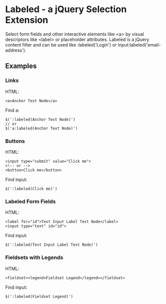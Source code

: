# Labeled - a jQuery Selection Extension

Select form fields and other interactive elements like &lt;a> by visual descriptors like &lt;label> or placeholder attributes. Labeled is a jQuery content filter and can be used like :labeled('Login') or input:labeled('email-address').

## Examples

### Links

HTML:

	<a>Anchor Text Node</a>

Find a:

	$(':labeled(Anchor Text Node)')
	// or
	$('a:labeled(Anchor Text Node)')

### Buttons

HTML:

	<input type="submit" value="Click me">
	<!-- or -->
	<button>Click me</button>

Find input:

	$(':labeled(Click me)')

### Labeled Form Fields

HTML:

	<label for="id">Text Input Label Text Node</label>
	<input type="text" id="id">

Find input:

	$(':labeled(Text Input Label Text Node)')

### Fieldsets with Legends

HTML:

	<fieldset><legend>Fieldset Legend</legend></fieldset>

Find input:

	$(':labeled(Fieldset Legend)')